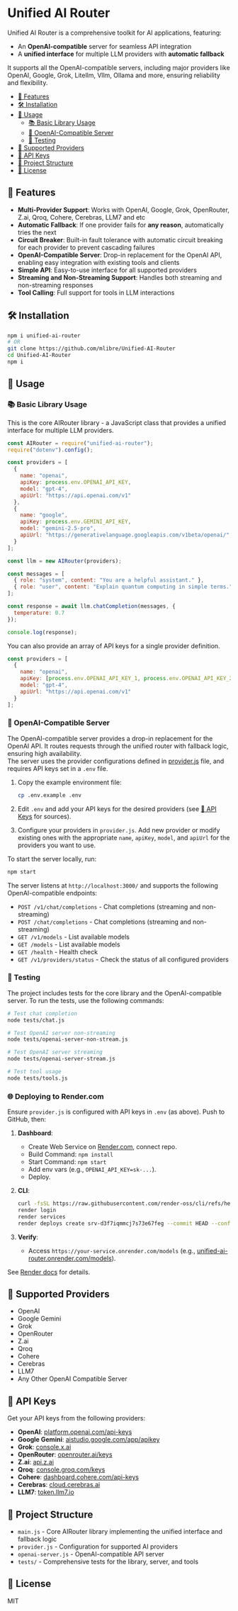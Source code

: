 # Unified AI Router

Unified AI Router is a comprehensive toolkit for AI applications, featuring:

- An **OpenAI-compatible** server for seamless API integration
- A **unified interface** for multiple LLM providers with **automatic fallback**

It supports all the OpenAI-compatible servers, including major providers like OpenAI, Google, Grok, Litellm, Vllm, Ollama and more, ensuring reliability and flexibility.

- [🚀 Features](#-features)
- [🛠️ Installation](#️-installation)
- [📖 Usage](#-usage)
  - [📚 Basic Library Usage](#-basic-library-usage)
  - [🔌 OpenAI-Compatible Server](#-openai-compatible-server)
  - [🧪 Testing](#-testing)
- [🔧 Supported Providers](#-supported-providers)
- [🔑 API Keys](#-api-keys)
- [📁 Project Structure](#-project-structure)
- [📄 License](#-license)

## 🚀 Features

- **Multi-Provider Support**: Works with OpenAI, Google, Grok, OpenRouter, Z.ai, Qroq, Cohere, Cerebras, LLM7 and etc
- **Automatic Fallback**: If one provider fails for **any reason**, automatically tries the next
- **Circuit Breaker**: Built-in fault tolerance with automatic circuit breaking for each provider to prevent cascading failures
- **OpenAI-Compatible Server**: Drop-in replacement for the OpenAI API, enabling easy integration with existing tools and clients
- **Simple API**: Easy-to-use interface for all supported providers
- **Streaming and Non-Streaming Support**: Handles both streaming and non-streaming responses
- **Tool Calling**: Full support for tools in LLM interactions

## 🛠️ Installation

```bash
npm i unified-ai-router
# OR
git clone https://github.com/mlibre/Unified-AI-Router
cd Unified-AI-Router
npm i
```

## 📖 Usage

### 📚 Basic Library Usage

This is the core AIRouter library - a JavaScript class that provides a unified interface for multiple LLM providers.

```javascript
const AIRouter = require("unified-ai-router");
require("dotenv").config();

const providers = [
  {
    name: "openai",
    apiKey: process.env.OPENAI_API_KEY,
    model: "gpt-4",
    apiUrl: "https://api.openai.com/v1"
  },
  {
    name: "google",
    apiKey: process.env.GEMINI_API_KEY,
    model: "gemini-2.5-pro",
    apiUrl: "https://generativelanguage.googleapis.com/v1beta/openai/"
  }
];

const llm = new AIRouter(providers);

const messages = [
  { role: "system", content: "You are a helpful assistant." },
  { role: "user", content: "Explain quantum computing in simple terms." }
];

const response = await llm.chatCompletion(messages, {
  temperature: 0.7
});

console.log(response);
```

You can also provide an array of API keys for a single provider definition.

```javascript
const providers = [
  {
    name: "openai",
    apiKey: [process.env.OPENAI_API_KEY_1, process.env.OPENAI_API_KEY_2],
    model: "gpt-4",
    apiUrl: "https://api.openai.com/v1"
  }
];
```

### 🔌 OpenAI-Compatible Server

The OpenAI-compatible server provides a drop-in replacement for the OpenAI API. It routes requests through the unified router with fallback logic, ensuring high availability.  
The server uses the provider configurations defined in [provider.js](provider.js) file, and requires API keys set in a `.env` file.

1. Copy the example environment file:

   ```bash
   cp .env.example .env
   ```

2. Edit `.env` and add your API keys for the desired providers (see [🔑 API Keys](#-api-keys) for sources).

3. Configure your providers in `provider.js`. Add new provider or modify existing ones with the appropriate `name`, `apiKey`, `model`, and `apiUrl` for the providers you want to use.

To start the server locally, run:

```bash
npm start
```

The server listens at `http://localhost:3000/` and supports the following OpenAI-compatible endpoints:

- `POST /v1/chat/completions` - Chat completions (streaming and non-streaming)
- `POST /chat/completions` - Chat completions (streaming and non-streaming)
- `GET /v1/models` - List available models
- `GET /models` - List available models
- `GET /health` - Health check
- `GET /v1/providers/status` - Check the status of all configured providers

### 🧪 Testing

The project includes tests for the core library and the OpenAI-compatible server. To run the tests, use the following commands:

```bash
# Test chat completion
node tests/chat.js

# Test OpenAI server non-streaming
node tests/openai-server-non-stream.js

# Test OpenAI server streaming
node tests/openai-server-stream.js

# Test tool usage
node tests/tools.js
```

### 🌐 Deploying to Render.com

Ensure `provider.js` is configured with API keys in `.env` (as above). Push to GitHub, then:

1. **Dashboard**:
   - Create Web Service on [Render.com](https://render.com), connect repo.
   - Build Command: `npm install`
   - Start Command: `npm start`
   - Add env vars (e.g., `OPENAI_API_KEY=sk-...`).
   - Deploy.

2. **CLI**:

   ```bash
   curl -fsSL https://raw.githubusercontent.com/render-oss/cli/refs/heads/main/bin/install.sh | sh
   render login
   render services
   render deploys create srv-d3f7iqmmcj7s73e67feg --commit HEAD --confirm --output text
   ```

3. **Verify**:
   - Access `https://your-service.onrender.com/models` (e.g., [unified-ai-router.onrender.com/models](https://unified-ai-router.onrender.com/models)).

See [Render docs](https://render.com/docs) for details.

## 🔧 Supported Providers

- OpenAI
- Google Gemini
- Grok
- OpenRouter
- Z.ai
- Qroq
- Cohere
- Cerebras
- LLM7
- Any Other OpenAI Compatible Server

## 🔑 API Keys

Get your API keys from the following providers:

- **OpenAI**: [platform.openai.com/api-keys](https://platform.openai.com/api-keys)
- **Google Gemini**: [aistudio.google.com/app/apikey](https://aistudio.google.com/app/apikey)
- **Grok**: [console.x.ai](https://console.x.ai/)
- **OpenRouter**: [openrouter.ai/keys](https://openrouter.ai/keys)
- **Z.ai**: [api.z.ai](https://api.z.ai)
- **Qroq**: [console.groq.com/keys](https://console.groq.com/keys)
- **Cohere**: [dashboard.cohere.com/api-keys](https://dashboard.cohere.com/api-keys)
- **Cerebras**: [cloud.cerebras.ai](https://cloud.cerebras.ai)
- **LLM7**: [token.llm7.io](https://token.llm7.io/)

## 📁 Project Structure

- `main.js` - Core AIRouter library implementing the unified interface and fallback logic
- `provider.js` - Configuration for supported AI providers
- `openai-server.js` - OpenAI-compatible API server
- `tests/` - Comprehensive tests for the library, server, and tools

## 📄 License

MIT
